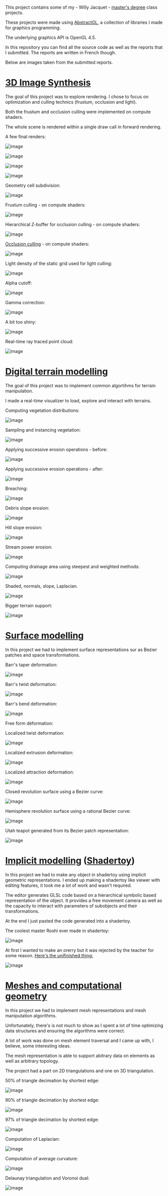This project contains some of my - Willy Jacquet - [master's degree](http://master-info.univ-lyon1.fr/ID3D/) class projects.

These projects were made using [AbstractGL](https://github.com/the-last-willy/abstractgl), a collection of libraries I made for graphics programming.

The underlying graphics API is OpenGL 4.5.

In this repository you can find all the source code as well as the reports that I submitted.
The reports are written in French though.

Below are images taken from the submitted reports.

# [3D Image Synthesis](3d_image_synthesis.pdf)

The goal of this project was to explore rendering.
I chose to focus on optimization and culling technics (frustum, occlusion and light).

Both the frustum and occlusion culling were implemented on compute shaders.

The whole scene is rendered within a single draw call in forward rendering.

A few final renders:

![image](https://user-images.githubusercontent.com/84744335/168464198-9928b0e7-3b35-4b49-a329-32d24c28ed41.png)

![image](https://user-images.githubusercontent.com/84744335/168464043-89e80def-a181-4148-aea6-34f64d1c2741.png)

![image](https://user-images.githubusercontent.com/84744335/168464084-923a883f-0886-40bf-b4df-9ca4b35176df.png)

![image](https://user-images.githubusercontent.com/84744335/168464101-b7456d01-3c29-43e6-a37e-f8e9734b5ff4.png)

Geometry cell subdivision:

![image](https://user-images.githubusercontent.com/84744335/168464693-e5a24339-844f-4f3a-b8fc-2bacc52bf1fd.png)

Frustum culling - on compute shaders:

![image](https://user-images.githubusercontent.com/84744335/168464647-f1de5eab-3dfb-4781-bd2a-e434e1bb6e19.png)

Hierarchical Z-buffer for occlusion culling - on compute shaders:

![image](https://user-images.githubusercontent.com/84744335/168464436-c44204bf-5818-4dfb-aab3-b895cf591c32.png)

[Occlusion culling](https://blog.selfshadow.com/publications/practical-visibility/) - on compute shaders:

![image](https://user-images.githubusercontent.com/84744335/168464608-b1c1bcda-af47-4457-bfdb-5439b67d4713.png)

Light density of the static grid used for light culling:

![image](https://user-images.githubusercontent.com/84744335/168464298-961a45dc-dcf5-4aa5-ac0a-9fd43d105e28.png)

Alpha cutoff:

![image](https://user-images.githubusercontent.com/84744335/168464232-7c97d241-e8fb-4b9a-a231-d5a53ab31914.png)

Gamma correction:

![image](https://user-images.githubusercontent.com/84744335/168464217-ebe69382-490f-4150-aa64-3b53829ee6de.png)

A bit too shiny:

![image](https://user-images.githubusercontent.com/84744335/168464259-2058b66e-be0e-429f-890d-8f3f4f25d8b0.png)

Real-time ray traced point cloud:

![image](https://user-images.githubusercontent.com/84744335/168463970-7191923d-cc10-45c8-87b8-5d57e6587e74.png)

# [Digital terrain modelling](digital_terrain_modelling.pdf)

The goal of this project was to implement common algortihms for terrain manipulation.

I made a real-time visualizer to load, explore and interact with terrains.

Computing vegetation distributions:

![image](https://user-images.githubusercontent.com/84744335/168465867-1e1ff0da-b3a4-4986-84b5-bf4749efca95.png)

Sampling and instancing vegetation:

![image](https://user-images.githubusercontent.com/84744335/168465881-c0224b6a-922d-45f9-98d6-7955f6ab8353.png)

Applying successive erosion operations - before:

![image](https://user-images.githubusercontent.com/84744335/168465497-1511dd59-0a8f-47b0-8349-bf4f7a6fac8d.png)

Applying successive erosion operations - after:

![image](https://user-images.githubusercontent.com/84744335/168465521-a6cabb05-f0ab-442c-9b32-93c2c80fe795.png)

Breaching:

![image](https://user-images.githubusercontent.com/84744335/168465550-6db8f8fb-2c27-4eff-ab20-76f849647879.png)

Debris slope erosion:

![image](https://user-images.githubusercontent.com/84744335/168465465-a9106410-9a01-4116-a5b0-5f489aa0d2bd.png)

Hill slope erosion:

![image](https://user-images.githubusercontent.com/84744335/168465575-47d7a080-667a-46ea-b4ba-85e8c8a2ef79.png)

Stream power erosion:

![image](https://user-images.githubusercontent.com/84744335/168465590-8a44b814-8e89-47bb-814e-6586f6d51e2f.png)

Computing drainage area using steepest and weighted methods:

![image](https://user-images.githubusercontent.com/84744335/168465442-269debc6-671f-4d91-b6b2-610afc86de0b.png)

Shaded, normals, slope, Laplacian.

![image](https://user-images.githubusercontent.com/84744335/168465616-008e086f-8717-4368-9203-63a62b40ab99.png)

Bigger terrain support:

![image](https://user-images.githubusercontent.com/84744335/168465774-ff2a05d0-0608-4739-ad5a-eafd6e8919b0.png)

# [Surface modelling](suraface_modelling.pdf)

In this project we had to implement surface representations sur as Bezier patches and space transformations.

Barr's taper deformation:

![image](https://user-images.githubusercontent.com/84744335/168477832-66917e26-00cf-42f5-bb26-b486e8462041.png)

Barr's twist deformation:

![image](https://user-images.githubusercontent.com/84744335/168477905-b6b52a33-4b50-40ef-855f-199e59bede68.png)

Barr's bend deformation:

![image](https://user-images.githubusercontent.com/84744335/168477864-74fc6860-c994-4e7a-9720-400d3af7c29b.png)

Free form déformation:

Localized twist deformation:

![image](https://user-images.githubusercontent.com/84744335/168477765-df3498ac-678c-474e-ba4e-66680144a09d.png)

Localized extrusion deformation:

![image](https://user-images.githubusercontent.com/84744335/168477729-b18e961b-1d98-47dd-9c47-2a826637d86b.png)

Localized attraction deformation:

![image](https://user-images.githubusercontent.com/84744335/168477707-6ec6af41-9578-47b2-9e62-01a761f5d422.png)

Closed revolution surface using a Bezier curve:

![image](https://user-images.githubusercontent.com/84744335/168477604-22c3c61e-7ecd-4cad-9393-3c34071ac9ca.png)

Hemisphere revolution surface using a rational Bezier curve:

![image](https://user-images.githubusercontent.com/84744335/168477637-e437669c-e997-4940-b41c-c0389146a40a.png)

Utah teapot generated from its Bezier patch representation:

![image](https://user-images.githubusercontent.com/84744335/168477583-559ea38e-7ad4-4c0c-b1d8-c526c64ac8f0.png)

# [Implicit modelling](implicit_modelling.pdf) ([Shadertoy](https://www.shadertoy.com/view/sd3XWX))

In this project we had to make any object in shadertoy using implicit geometric representations.
I ended up making a shadertoy like viewer with editing features, it took me a lot of work and wasn't required.

The editor generates GLSL code based on a hierarchical symbolic based representation of the object.
It provides a free movement camera as well as the capacity to interact with parameters of subobjects and their transformations.

At the end I just pasted the code generated into a shadertoy.

The coolest master Roshi ever made in shadertoy:

![image](https://user-images.githubusercontent.com/84744335/168463849-608fc122-2301-4456-93f5-f14e2005bf9f.png)

At first I wanted to make an orerry but it was rejected by the teacher for some reason.
[Here's the unifinished thing:](https://www.shadertoy.com/view/fdySzz)

![image](https://user-images.githubusercontent.com/84744335/168466566-0325f574-08a8-4c17-a43e-8dd264b2214a.png)

# [Meshes and computational geometry](meshes_and_computational_geometry.pdf)

In this project we had to implement mesh representations and mesh maniputation algorithms.

Unfortunately, there's is not much to show as I spent a lot of time optimizing data structures and ensuring the algorithms were correct.

A lot of work was done on mesh element traversal and I came up with, I believe, some interesting ideas.

The mesh representation is able to support abitrary data on elements as well as arbitrary topology.

The project had a part on 2D triangulations and one on 3D triangulation.

50% of triangle decimation by shortest edge:

![image](https://user-images.githubusercontent.com/84744335/168466971-7f92651c-c093-45fb-b113-f398ee0d2d32.png)

90% of triangle decimation by shortest edge:

![image](https://user-images.githubusercontent.com/84744335/168466990-05dde2df-a726-4f37-82fe-d24916c96c11.png)

97% of triangle decimation by shortest edge:

![image](https://user-images.githubusercontent.com/84744335/168466994-fc324497-8487-4fe8-8fe2-650c96c7fe62.png)

Computation of Laplacian:

![image](https://user-images.githubusercontent.com/84744335/168466921-c3158b27-e92f-40b0-a50f-15169b81216a.png)

Computation of average curvature:

![image](https://user-images.githubusercontent.com/84744335/168466932-bfb745ae-f99d-4df3-a105-cca65272a72e.png)

Delaunay triangulation and Voronoi dual:

![image](https://user-images.githubusercontent.com/84744335/168467108-c02afd32-1479-44ad-b01b-26dd35055617.png)
